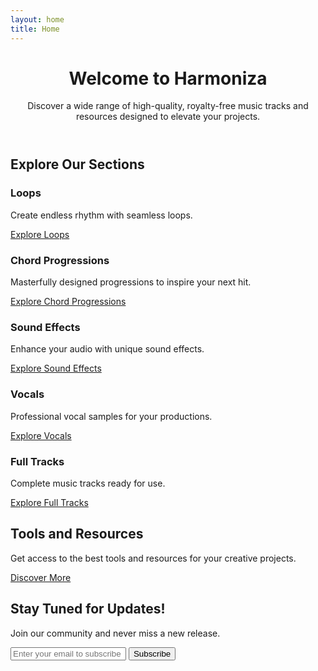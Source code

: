 ```yaml
---
layout: home
title: Home
---
```


<div class="home-container">
  <header class="home-header">
    <h1>Welcome to Harmoniza</h1>
    <p>Discover a wide range of high-quality, royalty-free music tracks and resources designed to elevate your projects.</p>
  </header>

  <section class="explore-sections">
    <h2>Explore Our Sections</h2>
    <div class="section-grid">
      <div class="section-card">
        <h3>Loops</h3>
        <p>Create endless rhythm with seamless loops.</p>
        <a href="/tools_and_resources/loops/" class="section-link">Explore Loops</a>
      </div>
      <div class="section-card">
        <h3>Chord Progressions</h3>
        <p>Masterfully designed progressions to inspire your next hit.</p>
        <a href="/tools_and_resources/chord_progressions/" class="section-link">Explore Chord Progressions</a>
      </div>
      <div class="section-card">
        <h3>Sound Effects</h3>
        <p>Enhance your audio with unique sound effects.</p>
        <a href="/tools_and_resources/sound_effects/" class="section-link">Explore Sound Effects</a>
      </div>
      <div class="section-card">
        <h3>Vocals</h3>
        <p>Professional vocal samples for your productions.</p>
        <a href="/tools_and_resources/vocals/" class="section-link">Explore Vocals</a>
      </div>
      <div class="section-card">
        <h3>Full Tracks</h3>
        <p>Complete music tracks ready for use.</p>
        <a href="/full_tracks/" class="section-link">Explore Full Tracks</a>
      </div>
    </div>
  </section>

  <section class="tools-resources">
    <h2>Tools and Resources</h2>
    <p>Get access to the best tools and resources for your creative projects.</p>
    <a href="/tools_and_resources/" class="main-link">Discover More</a>
  </section>

  <section class="subscribe-section">
    <h2>Stay Tuned for Updates!</h2>
    <p>Join our community and never miss a new release.</p>
    <form class="subscribe-form" action="/subscribe" method="post">
      <input type="email" id="email" name="email" placeholder="Enter your email to subscribe" class="subscribe-input" required>
      <button type="submit" class="subscribe-button">Subscribe</button>
    </form>
  </section>
</div>
